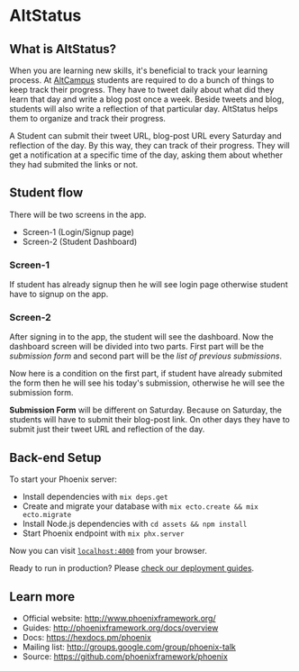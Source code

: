# AltStatus

## What is AltStatus?

When you are learning new skills, it's beneficial to track your learning process. At [AltCampus](https://altcampus.io/) students are required to do a bunch of things to keep track their progress. They have to tweet daily about what did they learn that day and write a blog post once a week. Beside tweets and blog, students will also write a reflection of that particular day. AltStatus helps them to organize and track their progress.

A Student can submit their tweet URL, blog-post URL every Saturday and reflection of the day. By this way, they can track of their progress. They will get a notification at a specific time of the day, asking them about whether they had submited the links or not.

## Student flow

There will be two screens in the app.
- Screen-1 (Login/Signup page)
- Screen-2 (Student Dashboard)

### Screen-1

If student has already signup then he will see login page otherwise student have to signup on the app.

### Screen-2
After signing in to the app, the student will see the dashboard. Now the dashboard screen will be divided into two parts. First part will be the *submission form* and second part will be the *list of previous submissions*.

Now here is a condition on the first part, if student have already submited the form then he will see his today's submission, otherwise he will see the submission form.

**Submission Form** will be different on Saturday. Because on Saturday, the students will have to submit their blog-post link. On other days they have to submit just their tweet URL and reflection of the day.

## Back-end Setup

To start your Phoenix server:

  * Install dependencies with `mix deps.get`
  * Create and migrate your database with `mix ecto.create && mix ecto.migrate`
  * Install Node.js dependencies with `cd assets && npm install`
  * Start Phoenix endpoint with `mix phx.server`

Now you can visit [`localhost:4000`](http://localhost:4000) from your browser.

Ready to run in production? Please [check our deployment guides](http://www.phoenixframework.org/docs/deployment).

## Learn more

  * Official website: http://www.phoenixframework.org/
  * Guides: http://phoenixframework.org/docs/overview
  * Docs: https://hexdocs.pm/phoenix
  * Mailing list: http://groups.google.com/group/phoenix-talk
  * Source: https://github.com/phoenixframework/phoenix
